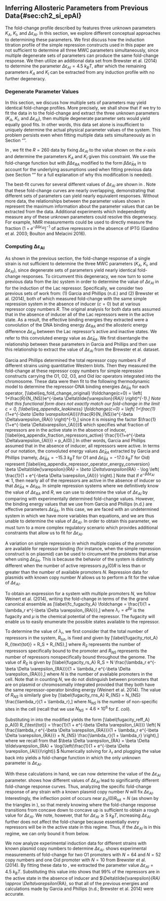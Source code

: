 ## Inferring Allosteric Parameters from Previous Data{#sec:ch2_si_epAI}

The fold-change profile described by features three unknown parameters
$K_A$, $K_I$, and $\Delta\varepsilon_{AI}$. In this section, we
explore different conceptual approaches to determining these parameters.
We first discuss how the induction titration profile of the simple
repression constructs used in this paper are not sufficient to determine
all three MWC parameters simultaneously, since multiple degenerate sets
of parameters can produce the same fold-change response. We then utilize
an additional data set from Brewster et al. (2014) to determine the
parameter $\Delta\varepsilon_{AI} = 4.5~k_BT$, after which the
remaining parameters $K_A$ and $K_I$ can be extracted from any
induction profile with no further degeneracy.

### Degenerate Parameter Values

In this section, we discuss how multiple sets of parameters may yield
identical fold-change profiles. More precisely, we shall show that if we
try to fit the data in to the fold-change and extract the three unknown
parameters ($K_A$, $K_I$, and $\Delta\varepsilon_{AI}$), then
multiple degenerate parameter sets would yield equally good fits. In
other words, this data set alone is insufficient to uniquely determine
the actual physical parameter values of the system. This problem
persists even when fitting multiple data sets simultaneously as in
Section “”.

In , we fit the $R=260$ data by fixing $\Delta\varepsilon_{AI}$ to
the value shown on the $x$-axis and determine the parameters $K_A$
and $K_I$ given this constraint. We use the fold-change function but
with $\beta
\Delta\varepsilon_{RA}$ modified to the form $\beta
\Delta\tilde{\varepsilon}_{RA}$ in to account for the underlying
assumptions used when fitting previous data (see Section “” for a full
explanation of why this modification is needed).

The best-fit curves for several different values of
$\Delta\varepsilon_{AI}$ are shown in . Note that these fold-change
curves are nearly overlapping, demonstrating that different sets of
parameters can yield nearly equivalent responses. Without more data, the
relationships between the parameter values shown in represent the
maximum information about the parameter values that can be extracted
from the data. Additional experiments which independently measure any of
these unknown parameters could resolve this degeneracy. For example, NMR
measurements could be used to directly measure the fraction
$(1 + e^{-\beta
\Delta\varepsilon_{AI}})^{-1}$ of active repressors in the absence of
IPTG (Gardino et al. 2003; Boulton and Melacini 2016).

### Computing $\boldsymbol{\Delta\varepsilon_{AI}}$

As shown in the previous section, the fold-change response of a single
strain is not sufficient to determine the three MWC parameters ($K_A$,
$K_I$, and $\Delta\varepsilon_{AI}$), since degenerate sets of
parameters yield nearly identical fold-change responses. To circumvent
this degeneracy, we now turn to some previous data from the *lac* system
in order to determine the value of $\Delta\varepsilon_{AI}$ in for the
induction of the Lac repressor. Specifically, we consider two previous
sets of work from: (1) Garcia and Phillips (n.d.) and (2) Brewster et
al. (2014), both of which measured fold-change with the same simple
repression system in the absence of inducer ($c=0$) but at various
repressor copy numbers $R$. The original analysis for both data sets
assumed that in the absence of inducer all of the Lac repressors were in
the active state. As a result, the effective binding energies they
extracted were a convolution of the DNA binding energy
$\Delta\varepsilon_{RA}$ and the allosteric energy difference
$\Delta\varepsilon_{AI}$ between the Lac repressor’s active and
inactive states. We refer to this convoluted energy value as
$\Delta \tilde{\varepsilon}_{RA}$. We first disentangle the
relationship between these parameters in Garcia and Phillips and then
use this relationship to extract the value of $\Delta\varepsilon_{AI}$
from the Brewster et al. dataset.

Garcia and Phillips determined the total repressor copy numbers $R$ of
different strains using quantitative Western blots. Then they measured
the fold-change at these repressor copy numbers for simple repression
constructs carrying the O1, O2, O3, and Oid *lac* operators integrated
into the chromosome. These data were then fit to the following
thermodynamic model to determine the repressor-DNA binding energies
$\Delta\tilde{\varepsilon}_{RA}$ for each operator,
\[\label{eq_fold_change_original}
\foldchange(c=0) = \left(
1+\frac{R}{N_{NS}}e^{-\beta \Delta\tilde{\varepsilon}_{RA}} \right)^{-1}.\]
Note that this functional form does not exactly match our fold-change in
the limit $c=0$, \[\label{eq_appendix_leakiness}
\foldchange(c=0) = \left(
1+\frac{1}{1+e^{-\beta \Delta \varepsilon_{AI}}}\frac{R}{N_{NS}}e^{-\beta \Delta\varepsilon_{RA}} \right)^{-1},\]
since it is missing the factor
$\frac{1}{1+e^{-\beta \Delta\varepsilon_{AI}}}$ which specifies what
fraction of repressors are in the active state in the absence of
inducer, \[\label{eq_appendix_fraction_repressors_active}
    \frac{1}{1+e^{-\beta \Delta\varepsilon_{AI}}} = p_A(0).\] In other
words, Garcia and Phillips assumed that in the absence of inducer, all
repressors were active. In terms of our notation, the convoluted energy
values $\Delta\tilde{\varepsilon}_{RA}$ extracted by Garcia and
Phillips (namely, $\Delta\tilde{\varepsilon}_{RA}=-15.3~k_B T$ for O1
and $\Delta\tilde{\varepsilon}_{RA}=-17.0~k_B T$ for Oid) represent
\[\label{eq_appendix_repressor_operator_energy_conversion}
    \beta \Delta\tilde{\varepsilon}_{RA} = \beta \Delta\varepsilon_{RA} - \log \left( \frac{1}{1 + e^{-\beta \Delta \varepsilon_{AI}}} \right).\]
Note that if $e^{-\beta \Delta \varepsilon_{AI}} \ll 1$, then nearly
all of the repressors are active in the absence of inducer so that
$\Delta\tilde{\varepsilon}_{RA} \approx \Delta\varepsilon_{RA}$. In
simple repression systems where we definitively know the value of
$\Delta
\varepsilon_{RA}$ and $R$, we can use to determine the value of
$\Delta \varepsilon_{AI}$ by comparing with experimentally determined
fold-change values. However, the binding energy values that we use from
Garcia and Phillips (n.d.) are effective parameters
$\Delta\tilde{\varepsilon}_{RA}$. In this case, we are faced with an
undetermined system in which we have more variables than equations, and
we are thus unable to determine the value of
$\Delta \varepsilon_{AI}$. In order to obtain this parameter, we must
turn to a more complex regulatory scenario which provides additional
constraints that allow us to fit for $\Delta
\varepsilon_{AI}$.

A variation on simple repression in which multiple copies of the
promoter are available for repressor binding (for instance, when the
simple repression construct is on plasmid) can be used to circumvent the
problems that arise when using $\Delta \tilde{\varepsilon}_{RA}$. This
is because the behavior of the system is distinctly different when the
number of active repressors $p_A(0) R$ is less than or greater than
the number of available promoters $N$. Repression data for plasmids
with known copy number $N$ allows us to perform a fit for the value of
$\Delta\varepsilon_{AI}$.

To obtain an expression for a system with multiple promoters $N$, we
follow Weinert et al. (2014), writing the fold-change in terms of the
the grand canonical ensemble as \[\label{fc_fugacity_A}
\foldchange = \frac{1}{1 + \lambda_r e^{-\beta \Delta \varepsilon_{RA}}},\]
where $\lambda_r = e^{\beta \mu}$ is the fugacity and $\mu$ is the
chemical potential of the repressor. The fugacity will enable us to
easily enumerate the possible states available to the repressor.

To determine the value of $\lambda_r$, we first consider that the
total number of repressors in the system, $R_{\text{tot}}$, is fixed
and given by \[\label{fugacity_rtot_A}
    R_{\text{tot}} = R_S + R_{NS},\] where $R_S$ represents the number
of repressors specifically bound to the promoter and $R_{NS}$
represents the number of repressors nonspecifically bound throughout the
genome. The value of $R_S$ is given by \[\label{fugacity_rs_A}
    R_S = N \frac{\lambda_r e^{-\beta \Delta \varepsilon_{RA}}}{1 + \lambda_r e^{-\beta \Delta \varepsilon_{RA}}},\]
where $N$ is the number of available promoters in the cell. Note that
in counting $N$, we do not distinguish between promoters that are on
plasmid or chromosomally integrated provided that they both have the
same repressor-operator binding energy (Weinert et al. 2014). The value
of $R_{NS}$ is similarly give by \[\label{fugacity_rns_A}
    R_{NS} = N_{NS} \frac{\lambda_r}{1 + \lambda_r},\] where $N_{NS}$
is the number of non-specific sites in the cell (recall that we use
$N_{NS} = 4.6 \times 10^6$ for *E. coli*).

Substituting in into the modified yields the form
\[\label{fugacity_reff_A}
    p_A(0) R_{\text{tot}} = \frac{1}{1 + e^{-\beta \Delta \varepsilon_{AI}}} \left( N \frac{\lambda_r e^{-\beta \Delta \varepsilon_{RA}}}{1 + \lambda_r e^{-\beta \Delta \varepsilon_{RA}}} + N_{NS} \frac{\lambda_r}{1 + \lambda_r} \right),\]
where we recall from that
$\beta \Delta \varepsilon_{RA} =   \beta \Delta \tilde\varepsilon_{RA} + \log{\left(\frac{1}{1 + e^{-\beta \Delta \varepsilon_{AI}}}\right)}.$
Numerically solving for $\lambda_r$ and plugging the value back into
yields a fold-change function in which the only unknown parameter is
$\Delta \varepsilon_{AI}$.

With these calculations in hand, we can now determine the value of the
$\Delta \varepsilon_{AI}$ parameter. shows how different values of
$\Delta\varepsilon_{AI}$ lead to significantly different fold-change
response curves. Thus, analyzing the specific fold-change response of
any strain with a known plasmid copy number $N$ will fix
$\Delta\varepsilon_{AI}$. Interestingly, the inflection point of
occurs near $p_A(0) R_{\text{tot}} = N$ (as shown by the triangles in
), so that merely knowing where the fold-change response transitions
from concave down to concave up is sufficient to obtain a rough value
for $\Delta\varepsilon_{AI}$. We note, however, that for
$\Delta\varepsilon_{AI} \gtrsim 5\
k_BT$, increasing $\Delta\varepsilon_{AI}$ further does not affect
the fold-change because essentially every repressors will be in the
active state in this regime. Thus, if the $\Delta\varepsilon_{AI}$ is
in this regime, we can only bound it from below.

We now analyze experimental induction data for different strains with
known plasmid copy numbers to determine $\Delta\varepsilon_{AI}$.
shows experimental measurements of fold-change for two O1 promoters with
$N=64$ and $N=52$ copy numbers and one Oid promoter with $N=10$
from Brewster et al. (2014). By fitting these data to , we extracted the
parameter value $\Delta\varepsilon_{AI} = 4.5~k_B T$. Substituting
this value into shows that 99% of the repressors are in the active state
in the absence of inducer and
$\Delta\tilde{\varepsilon}_{RA} \approx \Delta\varepsilon_{RA}, so
that all of the previous energies and calculations made by Garcia and
Phillips (n.d.; Brewster et al. 2014) were accurate.

